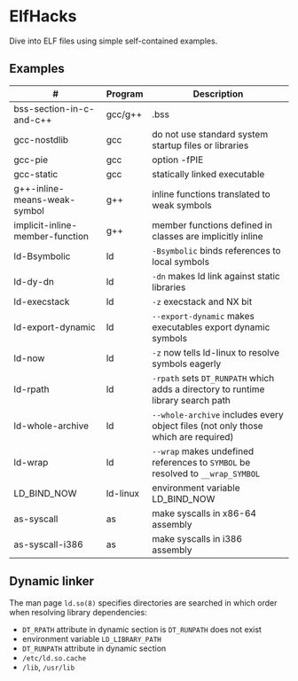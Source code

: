 # ElfHacks

Dive into ELF files using simple self-contained examples.

## Examples

| #                               | Program  | Description                                                                       |
| -----------------------------   | -------- | --------------------------------------------------------------------------------- |
| bss-section-in-c-and-c++        | gcc/g++  | .bss                                                                              |
| gcc-nostdlib                    | gcc      | do not use standard system startup files or libraries                             |
| gcc-pie                         | gcc      | option -fPIE                                                                      |
| gcc-static                      | gcc      | statically linked executable                                                      |
| g++-inline-means-weak-symbol    | g++      | inline functions translated to weak symbols                                       |
| implicit-inline-member-function | g++      | member functions defined in classes are implicitly inline                         |
| ld-Bsymbolic                    | ld       | `-Bsymbolic` binds references to local symbols                                    |
| ld-dy-dn                        | ld       | `-dn` makes ld link against static libraries                                      |
| ld-execstack                    | ld       | `-z` execstack and NX bit                                                         |
| ld-export-dynamic               | ld       | `--export-dynamic` makes executables export dynamic symbols                       |
| ld-now                          | ld       | `-z` now tells ld-linux to resolve symbols eagerly                                |
| ld-rpath                        | ld       | `-rpath` sets `DT_RUNPATH` which adds a directory to runtime library search path  |
| ld-whole-archive                | ld       | `--whole-archive` includes every object files (not only those which are required) |
| ld-wrap                         | ld       | `--wrap` makes undefined references to `SYMBOL` be resolved to `__wrap_SYMBOL`    |
| LD\_BIND\_NOW                   | ld-linux | environment variable LD\_BIND\_NOW                                                |
| as-syscall                      | as       | make syscalls in x86-64 assembly                                                  |
| as-syscall-i386                 | as       | make syscalls in i386 assembly                                                    |

## Dynamic linker

The man page `ld.so(8)` specifies directories are searched in which order when resolving library dependencies:

- `DT_RPATH` attribute in dynamic section is `DT_RUNPATH` does not exist
- environment variable `LD_LIBRARY_PATH`
- `DT_RUNPATH` attribute in dynamic section
- `/etc/ld.so.cache`
- `/lib`, `/usr/lib`
